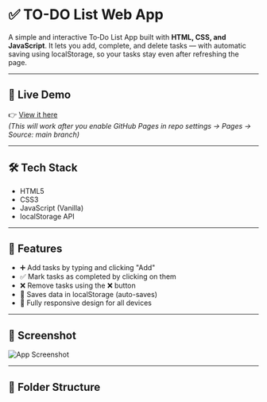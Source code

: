 # ✅ TO-DO List Web App

A simple and interactive To‑Do List App built with **HTML, CSS, and JavaScript**. It lets you add, complete, and delete tasks — with automatic saving using localStorage, so your tasks stay even after refreshing the page.

---

## 🚀 Live Demo  
👉 [View it here](https://ashmit351.github.io/TO-DO-LIST/)  
*(This will work after you enable GitHub Pages in repo settings → Pages → Source: main branch)*

---

## 🛠️ Tech Stack

- HTML5  
- CSS3  
- JavaScript (Vanilla)  
- localStorage API

---

## 🔑 Features

- ➕ Add tasks by typing and clicking "Add"
- ✅ Mark tasks as completed by clicking on them
- ❌ Remove tasks using the ❌ button
- 💾 Saves data in localStorage (auto-saves)
- 📱 Fully responsive design for all devices

---

## 📸 Screenshot

![App Screenshot](screenshot.png)  


---

## 📂 Folder Structure


